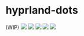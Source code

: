 # hyprland-dots
(WIP)
   ![](/home/shark/Documents/Projects/hyprland-dots/assets/exhibit.png)
   ![](/home/shark/Documents/Projects/hyprland-dots/assets/notunkown.png)
   ![](/home/shark/Documents/Projects/hyprland-dots/assets/swappy-20220815_133103.png)
   ![](/home/shark/Documents/Projects/hyprland-dots/assets/swappy-20220815_133144.png)
   ![](/home/shark/Documents/Projects/hyprland-dots/assets/unknown.png)
